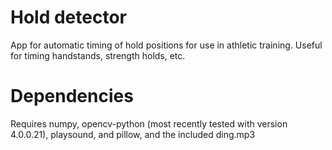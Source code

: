 # Hold detector
App for automatic timing of hold positions for use in athletic training. Useful for timing handstands, strength holds, etc.

# Dependencies
Requires numpy, opencv-python (most recently tested with version 4.0.0.21), playsound, and pillow, and the included ding.mp3
